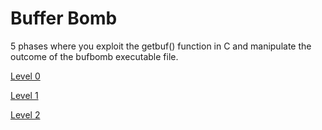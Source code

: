 Buffer Bomb
===========
5 phases where you exploit the getbuf() function in C and manipulate the outcome of the bufbomb executable file.

[Level 0](./level0.md)

[Level 1](./level1.md)

[Level 2](./level2.md)

